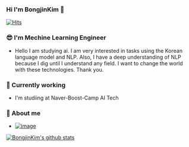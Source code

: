 ### Hi I'm BongjinKim 👋
[![Hits](https://hits.seeyoufarm.com/api/count/incr/badge.svg?url=https%3A%2F%2Fgithub.com%2FBongjinKim&count_bg=%2379C83D&title_bg=%23555555&icon=&icon_color=%23E7E7E7&title=hits&edge_flat=false)](https://hits.seeyoufarm.com)

### 😎 I'm Mechine Learning Engineer
- Hello I am studying ai. I am very interested in tasks using the Korean language model and NLP. Also, I have a deep understanding of NLP because I dig until I understand any field. I want to change the world with these technologies. Thank you.

### 🔭 Currently working
- I'm studiing at Naver-Boost-Camp AI Tech

### 💬 About me
- [![image](https://img.shields.io/badge/-Notion-black??style=for-the-badge&logo=notion)](https://www.notion.so/AI-97f9bc19f8cd4087862f29e8ecbf7992)

[![BongjinKim's github stats](https://github-readme-stats.vercel.app/api?username=BongjinKim&theme=dracula)](https://github.com/anuraghazra/github-readme-stats)

<!--
**BongjinKim/BongjinKim** is a ✨ _special_ ✨ repository because its `README.md` (this file) appears on your GitHub profile.

Here are some ideas to get you started:

- 🔭 I’m currently working on ...
- 🌱 I’m currently learning ...
- 👯 I’m looking to collaborate on ...
- 🤔 I’m looking for help with ...
- 💬 Ask me about ...
- 📫 How to reach me: ...
- 😄 Pronouns: ...
- ⚡ Fun fact: ...
-->
